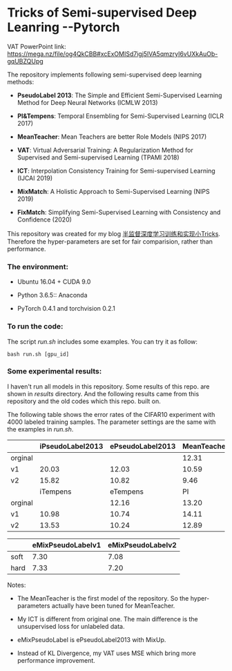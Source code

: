 # Tricks of Semi-supervised Deep Leanring --Pytorch

VAT PowerPoint link: https://mega.nz/file/og4QkCBB#xcExOMISd7igj5lVA5qmzryI6vUXkAuOb-gqUBZQUpg

The repository implements following semi-supervised deep learning methods:

- **PseudoLabel 2013**: The Simple and Efficient Semi-Supervised Learning Method for Deep Neural Networks (ICMLW 2013)

- **PI&Tempens**: Temporal Ensembling for Semi-Supervised Learning (ICLR 2017)

- **MeanTeacher**: Mean Teachers are better Role Models (NIPS 2017)

- **VAT**: Virtual Adversarial Training: A Regularization Method for Supervised and Semi-supervised Learning (TPAMI 2018)

- **ICT**: Interpolation Consistency Training for Semi-supervised Learning (IJCAI 2019)

- **MixMatch**: A Holistic Approach to Semi-Supervised Learning (NIPS 2019)

- **FixMatch**: Simplifying Semi-Supervised Learning with Consistency and Confidence (2020)

This repository was created for my blog [半监督深度学习训练和实现小Tricks](https://zhuanlan.zhihu.com/p/100252944). Therefore the hyper-parameters are set for fair comparision, rather than performance.

### The environment:

- Ubuntu 16.04 + CUDA 9.0

- Python 3.6.5:: Anaconda

- PyTorch 0.4.1 and torchvision 0.2.1

### To run the code:

The script *run.sh* includes some examples. You can try it as follow:

```shell
bash run.sh [gpu_id]
```

### Some experimental results:

I haven't run all models in this repository. Some results of this repo. are shown in *results* directory. And the following results came from this repository and the old codes which this repo. built on.

The following table shows the error rates of the CIFAR10 experiment with 4000 labeled training samples. The parameter settings are the same with the examples in *run.sh*.

|        | iPseudoLabel2013 | ePseudoLabel2013 | MeanTeacher | MixMatch | iFixMatch |
|------- | ---------------- | ---------------- | ----------- | -------- | --------- |
|orginal |                  |                  | 12.31       | 6.24     | 4.26      |
| v1     | 20.03            | 12.03            | 10.59       | 6.70     | 6.63      |
| v2     | 15.82            | 10.82            |  9.46       | 6.89     | 6.44      |
|        | iTempens         | eTempens         | PI          | ICT\*    | VAT       |
|orginal |                  | 12.16            | 13.20       | 7.29     | 11.36     |
| v1     | 10.98            | 10.74            | 14.11       | 7.12     | 13.84     |
| v2     | 13.53            | 10.24            | 12.89       | 6.74     | 12.67     |


|        | eMixPseudoLabelv1 | eMixPseudoLabelv2 |
|------- | ----------------- | ----------------- |
| soft   | 7.30              | 7.08              |
| hard   | 7.33              | 7.20              |

Notes:

- The MeanTeacher is the first model of the repository. So the hyper-parameters actually have been tuned for MeanTeacher.

- My ICT is different from original one. The main difference is the unsupervised loss for unlabeled data.

- eMixPseudoLabel is ePseudoLabel2013 with MixUp.

- Instead of KL Divergence, my VAT uses MSE which bring more performance improvement.
